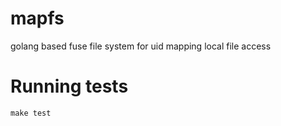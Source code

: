 # mapfs
golang based fuse file system for uid mapping local file access

# Running tests
```
make test
```